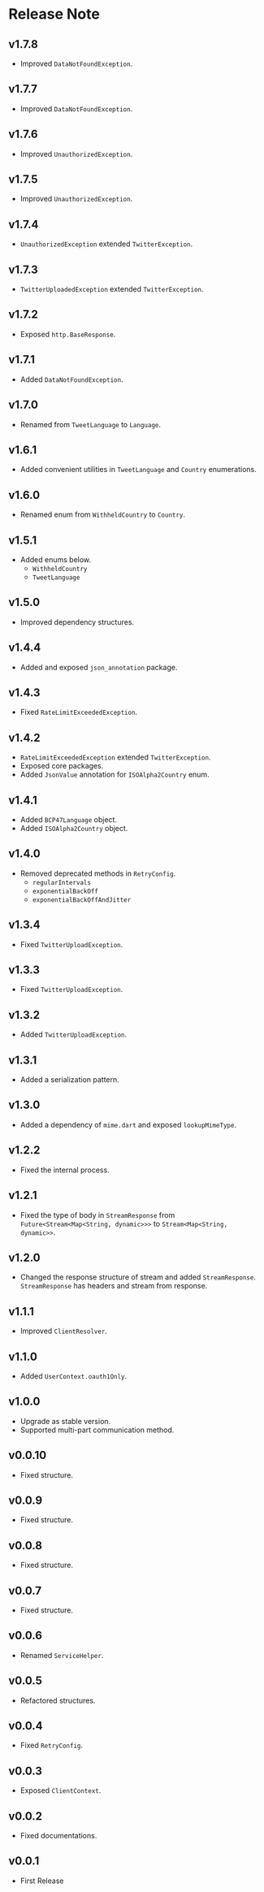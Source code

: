 # Release Note

## v1.7.8

- Improved `DataNotFoundException`.

## v1.7.7

- Improved `DataNotFoundException`.

## v1.7.6

- Improved `UnauthorizedException`.

## v1.7.5

- Improved `UnauthorizedException`.

## v1.7.4

- `UnauthorizedException` extended `TwitterException`.

## v1.7.3

- `TwitterUploadedException` extended `TwitterException`.

## v1.7.2

- Exposed `http.BaseResponse`.

## v1.7.1

- Added `DataNotFoundException`.

## v1.7.0

- Renamed from `TweetLanguage` to `Language`.

## v1.6.1

- Added convenient utilities in `TweetLanguage` and `Country` enumerations.

## v1.6.0

- Renamed enum from `WithheldCountry` to `Country`.

## v1.5.1

- Added enums below.
  - `WithheldCountry`
  - `TweetLanguage`

## v1.5.0

- Improved dependency structures.

## v1.4.4

- Added and exposed `json_annotation` package.

## v1.4.3

- Fixed `RateLimitExceededException`.

## v1.4.2

- `RateLimitExceededException` extended `TwitterException`.
- Exposed core packages.
- Added `JsonValue` annotation for `ISOAlpha2Country` enum.

## v1.4.1

- Added `BCP47Language` object.
- Added `ISOAlpha2Country` object.

## v1.4.0

- Removed deprecated methods in `RetryConfig`.
  - `regularIntervals`
  - `exponentialBackOff`
  - `exponentialBackOffAndJitter`

## v1.3.4

- Fixed `TwitterUploadException`.

## v1.3.3

- Fixed `TwitterUploadException`.

## v1.3.2

- Added `TwitterUploadException`.

## v1.3.1

- Added a serialization pattern.

## v1.3.0

- Added a dependency of `mime.dart` and exposed `lookupMimeType`.

## v1.2.2

- Fixed the internal process.

## v1.2.1

- Fixed the type of body in `StreamResponse` from `Future<Stream<Map<String, dynamic>>>` to `Stream<Map<String, dynamic>>`.

## v1.2.0

- Changed the response structure of stream and added `StreamResponse`. `StreamResponse` has headers and stream from response.

## v1.1.1

- Improved `ClientResolver`.

## v1.1.0

- Added `UserContext.oauth1Only`.

## v1.0.0

- Upgrade as stable version.
- Supported multi-part communication method.

## v0.0.10

- Fixed structure.

## v0.0.9

- Fixed structure.

## v0.0.8

- Fixed structure.

## v0.0.7

- Fixed structure.

## v0.0.6

- Renamed `ServiceHelper`.

## v0.0.5

- Refactored structures.

## v0.0.4

- Fixed `RetryConfig`.

## v0.0.3

- Exposed `ClientContext`.

## v0.0.2

- Fixed documentations.

## v0.0.1

- First Release
